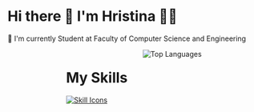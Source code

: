 # Hi there 👋 I'm Hristina 👩‍💻
🌱 I'm currently Student at Faculty of Computer Science and Engineering  

<div style="display: flex; justify-content: center; align-items: flex-start; gap: 30px; flex-wrap: nowrap;">
  <div>
    <h1>My Skills</h1>
    <a href="https://skillicons.dev">
      <img src="https://skillicons.dev/icons?i=js,java,react,kotlin,laravel,nextjs,nodejs,php,postgres,postman,html,css,c,cs,cpp,dart,django,docker,kubernetes,dotnet,ember,figma,flutter,wordpress,github&perline=6" alt="Skill Icons" />
    </a>
  </div>
  <div>
    <img src="https://github-readme-stats.vercel.app/api/top-langs/?username=hristina6&hide_progress=true&layout=compact" alt="Top Languages" />
  </div>
</div>

